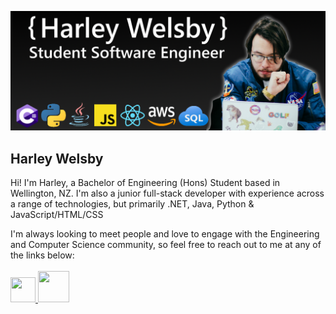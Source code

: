 ![banner](githubBanner.png "Banner")

## Harley Welsby
Hi! I'm Harley, a Bachelor of Engineering (Hons) Student based in Wellington, NZ. 
I'm also a junior full-stack developer with experience across a range of technologies, but primarily .NET, Java, Python & JavaScript/HTML/CSS

I'm always looking to meet people and love to engage with the Engineering and Computer Science community, so feel free to reach out to me at any of the links below:
<br/><br/>
<a href="https://www.linkedin.com/in/harleywelsby/" target="_blank">
 <img src="https://upload.wikimedia.org/wikipedia/commons/thumb/c/ca/LinkedIn_logo_initials.png/768px-LinkedIn_logo_initials.png" width=40 height=40/>
<a/><a href="mailto:harleywelsby9@gmail.com" target="_blank">
 <img src="https://upload.wikimedia.org/wikipedia/commons/thumb/8/8c/Gmail_Icon_%282013-2020%29.svg/2048px-Gmail_Icon_%282013-2020%29.svg.png" width=50 height=50/>
<a/>
 
<!--
**harleywelsby/harleywelsby** is a ✨ _special_ ✨ repository because its `README.md` (this file) appears on your GitHub profile.

Here are some ideas to get you started:

- 🔭 I’m currently working on ...
- 🌱 I’m currently learning ...
- 👯 I’m looking to collaborate on ...
- 🤔 I’m looking for help with ...
- 💬 Ask me about ...
- 📫 How to reach me: ...
- 😄 Pronouns: ...
- ⚡ Fun fact: ...
-->
